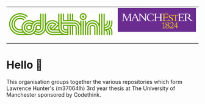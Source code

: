 <table align="center" cellspacing="0" cellpadding="0" style="border-collapse: collapse; border: none;">
    <tr>
        <td align="center"><img src="/images/codethink-logo.svg" alt="some text" style="border: none;"></td>
        <td align="center"><img src="/images/TAB_col_background.png" alt="some text" style="border: none;"></td>
    </tr>
</table>

# Hello 🥳
This organisation groups together the various repositories which form Lawrence Hunter's (m37064lh) 3rd year thesis at The University of Manchester sponsored by Codethink.

